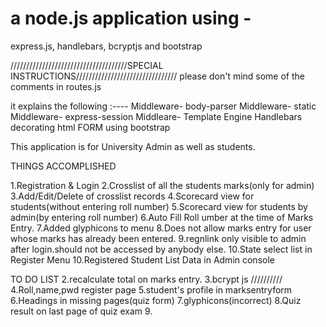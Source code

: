 # a node.js application using -
express.js, handlebars, bcryptjs and bootstrap



/////////////////////////////////////SPECIAL INSTRUCTIONS////////////////////////////////
please don't mind some of the comments in routes.js

it explains the following :----
   Middleware- body-parser
   Middleware- static
   Middleware- express-session
   Middleare-  Template Engine Handlebars
   decorating html FORM using bootstrap

This application is for University Admin as well as students.

THINGS ACCOMPLISHED

1.Registration & Login
2.Crosslist of all the students marks(only for admin)
3.Add/Edit/Delete of crosslist records
4.Scorecard view for students(without entering roll number)
5.Scorecard view  for students by admin(by entering roll number)
6.Auto Fill Roll umber at the time of Marks Entry.
7.Added glyphicons to menu 
8.Does not allow marks entry for user whose marks has already been entered.
9.regnlink  only visible to admin  after login.should not be accessed by anybody else.
10.State select list in Register Menu
10.Registered Student List Data in Admin console


TO DO LIST
    2.recalculate total on marks entry. 
    3.bcrypt js
    //////////
    4.Roll,name,pwd register page
    5.student's profile in marksentryform 
    6.Headings in missing pages(quiz form) 
    7.glyphicons(incorrect)
    8.Quiz result on last page of quiz exam
    9.
	 
	